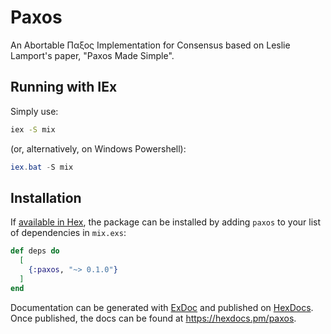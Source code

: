 # Paxos

An Abortable Παξος Implementation for Consensus based on Leslie Lamport's
paper, "Paxos Made Simple".

## Running with IEx
Simply use:
```bash
iex -S mix
```

(or, alternatively, on Windows Powershell):
```powershell
iex.bat -S mix
```

## Installation

If [available in Hex](https://hex.pm/docs/publish), the package can be installed
by adding `paxos` to your list of dependencies in `mix.exs`:

```elixir
def deps do
  [
    {:paxos, "~> 0.1.0"}
  ]
end
```

Documentation can be generated with [ExDoc](https://github.com/elixir-lang/ex_doc)
and published on [HexDocs](https://hexdocs.pm). Once published, the docs can
be found at <https://hexdocs.pm/paxos>.

